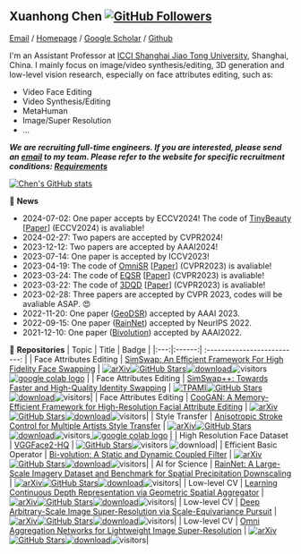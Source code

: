 ## Xuanhong Chen [![GitHub Followers](https://img.shields.io/github/followers/neuralchen?style=social)](https://github.com/neuralchen)

[Email](mailto:chenxuanhong@sjtu.edu.cn?subject=[GitHub]%20Source%20Han%20Sans) /
[Homepage](https://github.com/neuralchen) /
[Google Scholar](https://scholar.google.com/citations?user=UuCqlfEAAAAJ&hl=en) /
[Github](https://github.com/neuralchen)

I'm an Assistant Professor at [ICCI Shanghai Jiao Tong University](https://icci.sjtu.edu.cn/en), Shanghai, China. I mainly focus on image/video synthesis/editing, 3D generation and low-level vision research, especially on face attributes editing, such as:
- Video Face Editing
- Video Synthesis/Editing
- MetaHuman
- Image/Super Resolution
- ...

***We are recruiting full-time engineers. If you are interested, please send an [email](mailto:chenxuanhong@sjtu.edu.cn?subject=[GitHub]%20Source%20Han%20Sans) to my team. Please refer to the website for specific recruitment conditions: [Requirements](https://join.sjtu.edu.cn/Admin/QsPreview.aspx?qsid=44f5413a90974114b8f5e643177ef32d)***

[![Chen's GitHub stats](https://github-readme-stats.vercel.app/api?username=neuralchen)](https://github.com/neuralchen/github-readme-stats)

:rocket:  **News**

- 2024-07-02: One paper accepts by ECCV2024! The code of [TinyBeauty](https://github.com/TinyBeauty/TinyBeauty) [[Paper](https://arxiv.org/abs/2403.15033)] (ECCV2024) is avaliable!
- 2024-02-27: Two papers are accepted by CVPR2024!
- 2023-12-12: Two papers are accepted by AAAI2024!
- 2023-07-14: One paper is accepted by ICCV2023!
- 2023-04-19: The code of [OmniSR](https://github.com/Francis0625/Omni-SR) [[Paper]()] (CVPR2023) is avaliable!
- 2023-03-24: The code of [EQSR](https://github.com/neuralchen/EQSR) [[Paper]()] (CVPR2023) is avaliable!
- 2023-03-22: The code of [3DQD](https://github.com/colorful-liyu/3DQD) [[Paper](https://arxiv.org/abs/2303.10406)] (CVPR2023) is avaliable!
- 2023-02-28: Three papers are accepted by CVPR 2023, codes will be avaliable ASAP. :heart_eyes:
- 2022-11-20: One paper ([GeoDSR](https://github.com/nana01219/GeoDSR)) accepted by AAAI 2023. 
- 2022-09-15: One paper ([RainNet](https://github.com/neuralchen/RainNet)) accepted by NeurIPS 2022.
- 2021-12-10: One paper ([Bivolution](https://github.com/neuralchen/Bivolution)) accepted by AAAI2022.


🌱 **Repositories**
|   Topic   |     Title     |    Badge  |
|:---:|:------:|             :--------------------------:                     |
|  Face Attributes Editing   |   [SimSwap: An Efficient Framework For High Fidelity Face Swapping](https://github.com/neuralchen/SimSwap)   |   [![arXiv](https://img.shields.io/badge/arXiv-Paper-<COLOR>.svg)](https://arxiv.org/pdf/2106.06340v1.pdf)[![GitHub Stars](https://img.shields.io/github/stars/neuralchen/SimSwap?style=social)](https://github.com/neuralchen/SimSwap)[![download](https://img.shields.io/github/downloads/neuralchen/SimSwap/total.svg)](https://github.com/neuralchen/SimSwap/releases)![visitors](https://visitor-badge.glitch.me/badge?page_id=neuralchen/SimSwap)[ <a href="https://colab.research.google.com/github/neuralchen/SimSwap/blob/main/SimSwap%20colab.ipynb"><img src="https://colab.research.google.com/assets/colab-badge.svg" alt="google colab logo"></a>](https://colab.research.google.com/github/neuralchen/SimSwap/blob/main/SimSwap%20colab.ipynb)   |
|  Face Attributes Editing   |   [SimSwap++: Towards Faster and High-Quality Identity Swapping](https://github.com/neuralchen/SimSwapPlus)   |   [![TPAMI](https://img.shields.io/badge/arXiv-Paper-<COLOR>.svg)](https://ieeexplore.ieee.org/abstract/document/10225678)[![GitHub Stars](https://img.shields.io/github/stars/neuralchen/SimSwapPlus?style=social)](https://github.com/neuralchen/SimSwapPlus)[![download](https://img.shields.io/github/downloads/neuralchen/SimSwapPlus/total.svg)](https://github.com/neuralchen/SimSwapPlus/releases)![visitors](https://visitor-badge.glitch.me/badge?page_id=neuralchen/SimSwapPlus)|
|  Face Attributes Editing   |   [CooGAN: A Memory-Efficient Framework for High-Resolution Facial Attribute Editing](https://github.com/neuralchen/CooGAN)   |   [![arXiv](https://img.shields.io/badge/arXiv-Paper-<COLOR>.svg)](https://arxiv.org/pdf/2011.01563.pdf)[![GitHub Stars](https://img.shields.io/github/stars/neuralchen/CooGAN?style=social)](https://github.com/neuralchen/CooGAN)[![download](https://img.shields.io/github/downloads/neuralchen/CooGAN/total.svg)](https://github.com/neuralchen/CooGAN/releases)![visitors](https://visitor-badge.glitch.me/badge?page_id=neuralchen/CooGAN)|
|  Style Transfer   |   [Anisotropic Stroke Control for Multiple Artists Style Transfer](https://github.com/neuralchen/ASMAGAN)   |   [![arXiv](https://img.shields.io/badge/arXiv-Paper-<COLOR>.svg)](https://arxiv.org/pdf/2010.08175)[![GitHub Stars](https://img.shields.io/github/stars/neuralchen/ASMAGAN?style=social)](https://github.com/neuralchen/ASMAGAN)[![download](https://img.shields.io/github/downloads/neuralchen/ASMAGAN/total.svg)](https://github.com/neuralchen/ASMAGAN/releases)![visitors](https://visitor-badge.glitch.me/badge?page_id=neuralchen/ASMAGAN)[ <a href="https://colab.research.google.com/drive/1TCKZg3FxJepnmcZE7Xjef6_BHmvzdmbb?usp=sharing"><img src="https://colab.research.google.com/assets/colab-badge.svg" alt="google colab logo"></a>](https://colab.research.google.com/drive/1TCKZg3FxJepnmcZE7Xjef6_BHmvzdmbb?usp=sharing)   |
|  High Resolution Face Dataset   |   [VGGFace2-HQ](https://github.com/NNNNAI/VGGFace2-HQ)   |   [![GitHub Stars](https://img.shields.io/github/stars/NNNNAI/VGGFace2-HQ?style=social)](https://github.com/NNNNAI/VGGFace2-HQ)![visitors](https://visitor-badge.glitch.me/badge?page_id=NNNNAI/VGGFace2-HQ) ![download](https://img.shields.io/github/downloads/NNNNAI/VGGFace2-HQ/total.svg)| 
|  Efficient Basic Operator   |   [Bi-volution: A Static and Dynamic Coupled Filter](https://github.com/neuralchen/Bivolution)   |   [![arXiv](https://img.shields.io/badge/arXiv-Paper-<COLOR>.svg)]( )[![GitHub Stars](https://img.shields.io/github/stars/neuralchen/Bivolution?style=social)](https://github.com/neuralchen/Bivolution)[![download](https://img.shields.io/github/downloads/neuralchen/Bivolution/total.svg)](https://github.com/neuralchen/Bivolution/releases)![visitors](https://visitor-badge.glitch.me/badge?page_id=neuralchen/Bivolution)|
|  AI for Science   |   [RainNet: A Large-Scale Imagery Dataset and Benchmark for Spatial Precipitation Downscaling](https://github.com/neuralchen/RainNet)   |   [![arXiv](https://img.shields.io/badge/arXiv-Paper-<COLOR>.svg)](https://arxiv.org/abs/2012.09700)[![GitHub Stars](https://img.shields.io/github/stars/neuralchen/RainNet?style=social)](https://github.com/neuralchen/RainNet)[![download](https://img.shields.io/github/downloads/neuralchen/RainNet/total.svg)](https://github.com/neuralchen/RainNet/releases)![visitors](https://visitor-badge.glitch.me/badge?page_id=neuralchen/RainNet)|
|  Low-level CV   |   [Learning Continuous Depth Representation via Geometric Spatial Aggregator](https://github.com/nana01219/GeoDSR)   |   [![arXiv](https://img.shields.io/badge/arXiv-Paper-<COLOR>.svg)](https://arxiv.org/abs/2212.03499)[![GitHub Stars](https://img.shields.io/github/stars/nana01219/GeoDSR?style=social)](https://github.com/nana01219/GeoDSR)[![download](https://img.shields.io/github/downloads/nana01219/GeoDSR/total.svg)](https://github.com/nana01219/GeoDSR/releases)![visitors](https://visitor-badge.glitch.me/badge?page_id=nana01219/GeoDSR)|
|  Low-level CV   |   [Deep Arbitrary-Scale Image Super-Resolution via Scale-Equivariance Pursuit](https://github.com/neuralchen/EQSR)   |   [![arXiv](https://img.shields.io/badge/arXiv-Paper-<COLOR>.svg)]()[![GitHub Stars](https://img.shields.io/github/stars/neuralchen/EQSR?style=social)](https://github.com/neuralchen/EQSR)[![download](https://img.shields.io/github/downloads/neuralchen/EQSR/total.svg)](https://github.com/neuralchen/EQSR/releases)![visitors](https://visitor-badge.glitch.me/badge?page_id=neuralchen/EQSR)|
|  Low-level CV   |   [Omni Aggregation Networks for Lightweight Image Super-Resolution](https://github.com/Francis0625/Omni-SR)   |   [![arXiv](https://img.shields.io/badge/arXiv-Paper-<COLOR>.svg)]()[![GitHub Stars](https://img.shields.io/github/stars/Francis0625/Omni-SR?style=social)](https://github.com/Francis0625/Omni-SR)[![download](https://img.shields.io/github/downloads/Francis0625/Omni-SR/total.svg)](https://github.com/Francis0625/Omni-SR/releases)![visitors](https://visitor-badge.glitch.me/badge?page_id=Francis0625/Omni-SR)|
